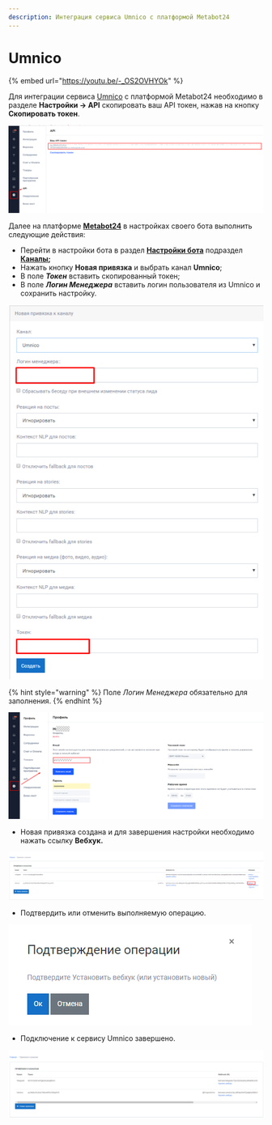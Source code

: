 ```yaml
---
description: Интеграция сервиса Umnico с платформой Metabot24
---
```


# Umnico

{% embed url="https://youtu.be/-_OS2OVHYOk" %}

Для интеграции сервиса [Umnico](https://umnico.com) с платформой Metabot24 необходимо в разделе **Настройки -> API** скопировать ваш API токен, нажав на кнопку **Скопировать токен**.&#x20;

![](<../.gitbook/assets/izobrazhenie (216).png>)

Далее на платформе [**Metabot24**](https://app.metabot24.com) в настройках своего бота выполнить следующие действия:

* Перейти в настройки бота в раздел [**Настройки бота**](https://app.metabot24.com/bot-channel#) подраздел [**Каналы**](https://metabot.gitbook.io/documentation/panel-upravleniya-botom/kanaly)**;**
* Нажать кнопку **Новая привязка** и выбрать канал **Umnico**;
* В поле _**Токен**_ вставить скопированный токен;
* В поле _**Логин Менеджера**_ вставить логин пользователя из Umnico и сохранить настройку.

![](<../.gitbook/assets/izobrazhenie (366).png>)

{% hint style="warning" %}
Поле _Логин Менеджера_ обязательно для заполнения.
{% endhint %}

![](<../.gitbook/assets/izobrazhenie (247).png>)

* Новая привязка создана и для завершения настройки необходимо нажать ссылку **Вебхук.**

![](<../.gitbook/assets/izobrazhenie (180).png>)

* Подтвердить или отменить выполняемую операцию.

![](<../.gitbook/assets/image (121).png>)

* Подключение к сервису Umnico завершено.

![](<../.gitbook/assets/izobrazhenie (56).png>)
